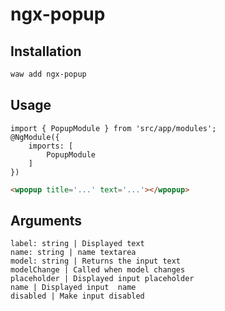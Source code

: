 # ngx-popup

## Installation

```sh
waw add ngx-popup
```

## Usage
```
import { PopupModule } from 'src/app/modules';
@NgModule({
	imports: [
		PopupModule
	]
})

```
```html
<wpopup title='...' text='...'></wpopup>
```
## Arguments
```
label: string | Displayed text
name: string | name textarea
model: string | Returns the input text
modelChange | Called when model changes
placeholder | Displayed input placeholder
name | Displayed input  name
disabled | Make input disabled
```

